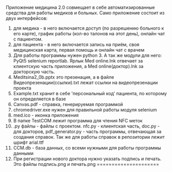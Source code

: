 Приложение медицина 2.0 совмещает в себе автоматизированные средства для работы медиков и больных.
Само приложение состоит из двух интерфейсов:
1. для медика - в него включается доступ (по разрешению больного к его карте), график работы (кол-во талонов на этот день), онлайн чат с пациентом.
2. для пациента - в него включается запись на приём, своя медицинская карта, первая помощь и онлайн чат с врачем
3. Для работы программы нужен python 3.
А так же модули для него: PyQt5 selenium reportlab.
Ярлык Med online.lnk отвечает за клиентскую часть приложения, а Med online(доктор).lnk за докторскую часть.
4. Meditsina2_0b.pptx это презенация, а в файле Видеопрезенации(ссылки).txt лежат ссылки на видеопрезенации проекта
5. Example.txt хранит в себе 'персональный код' пациента, по которому он определяется в базе
6. Canvas.pdf - справка, генерируемая программой
7. chromedriver.exe нужен для правильной работы модуля selenium
8. med.ico - иконка приложения
9. В папке TestCOM лежит программа для чтения NFC меток
10. .py файлы - файлы с проектом. nfc.py - клиентская часть, doc.py - для докторов, pdf_generator.py - часть программы, отвечающая за создания справок. Так же для работы справок в репозитории лежит шрифт arial.ttf
11. ССМ.db - база данных, со всеми нужными для работы программы данными
12. При регистрации нового доктора нужно указать подпись и печать. Это файлы подпись.png и печать.png
=====================
